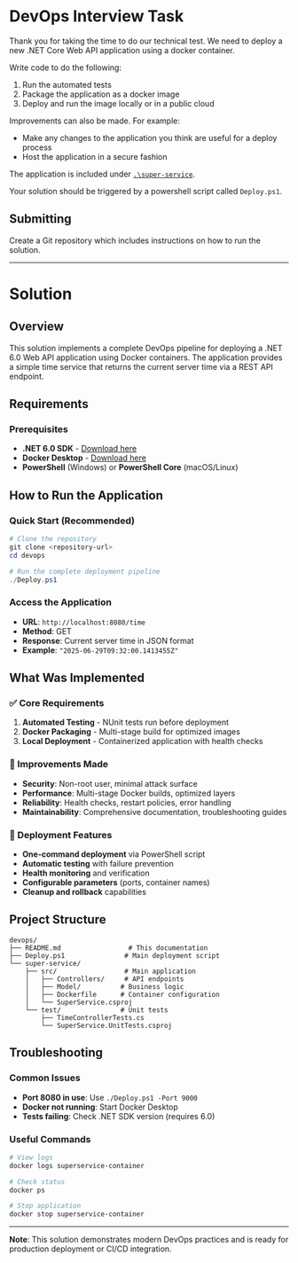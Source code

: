 # DevOps Interview Task

Thank you for taking the time to do our technical test. We need to deploy a new .NET Core Web API application using a docker container.

Write code to do the following:

1. Run the automated tests
2. Package the application as a docker image
3. Deploy and run the image locally or in a public cloud

Improvements can also be made. For example:

- Make any changes to the application you think are useful for a deploy process
- Host the application in a secure fashion

The application is included under [`.\super-service`](`.\super-service`).

Your solution should be triggered by a powershell script called `Deploy.ps1`.

## Submitting

Create a Git repository which includes instructions on how to run the solution. 

---

# Solution

## Overview
This solution implements a complete DevOps pipeline for deploying a .NET 6.0 Web API application using Docker containers. The application provides a simple time service that returns the current server time via a REST API endpoint.

## Requirements

### Prerequisites
- **.NET 6.0 SDK** - [Download here](https://dotnet.microsoft.com/download/dotnet/6.0)
- **Docker Desktop** - [Download here](https://www.docker.com/products/docker-desktop)
- **PowerShell** (Windows) or **PowerShell Core** (macOS/Linux)


## How to Run the Application

### Quick Start (Recommended)
```powershell
# Clone the repository
git clone <repository-url>
cd devops

# Run the complete deployment pipeline
./Deploy.ps1 
```


### Access the Application
- **URL**: `http://localhost:8080/time`
- **Method**: GET
- **Response**: Current server time in JSON format
- **Example**: `"2025-06-29T09:32:00.1413455Z"`

## What Was Implemented

### ✅ Core Requirements
1. **Automated Testing** - NUnit tests run before deployment
2. **Docker Packaging** - Multi-stage build for optimized images
3. **Local Deployment** - Containerized application with health checks

### 🔧 Improvements Made
- **Security**: Non-root user, minimal attack surface
- **Performance**: Multi-stage Docker builds, optimized layers
- **Reliability**: Health checks, restart policies, error handling
- **Maintainability**: Comprehensive documentation, troubleshooting guides

### 🚀 Deployment Features
- **One-command deployment** via PowerShell script
- **Automatic testing** with failure prevention
- **Health monitoring** and verification
- **Configurable parameters** (ports, container names)
- **Cleanup and rollback** capabilities

## Project Structure
```
devops/
├── README.md                 # This documentation
├── Deploy.ps1               # Main deployment script
└── super-service/
    ├── src/                 # Main application
    │   ├── Controllers/     # API endpoints
    │   ├── Model/          # Business logic
    │   ├── Dockerfile      # Container configuration
    │   └── SuperService.csproj
    └── test/               # Unit tests
        ├── TimeControllerTests.cs
        └── SuperService.UnitTests.csproj
```

## Troubleshooting

### Common Issues
- **Port 8080 in use**: Use `./Deploy.ps1 -Port 9000`
- **Docker not running**: Start Docker Desktop
- **Tests failing**: Check .NET SDK version (requires 6.0)

### Useful Commands
```bash
# View logs
docker logs superservice-container

# Check status
docker ps

# Stop application
docker stop superservice-container
```

---

**Note**: This solution demonstrates modern DevOps practices and is ready for production deployment or CI/CD integration.